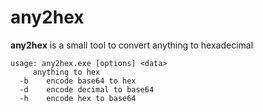 ﻿# any2hex

**any2hex** is a small tool to convert anything to hexadecimal 

``` 
usage: any2hex.exe [options] <data>
     anything to hex
  -b    encode base64 to hex
  -d    encode decimal to base64
  -h    encode hex to base64
```

